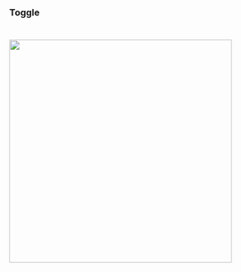 #
### Toggle
#
<img src="https://user-images.githubusercontent.com/51349774/151395336-a814d0a8-9c52-4cf9-9a43-f5ee24d2db0f.gif" width=400>

